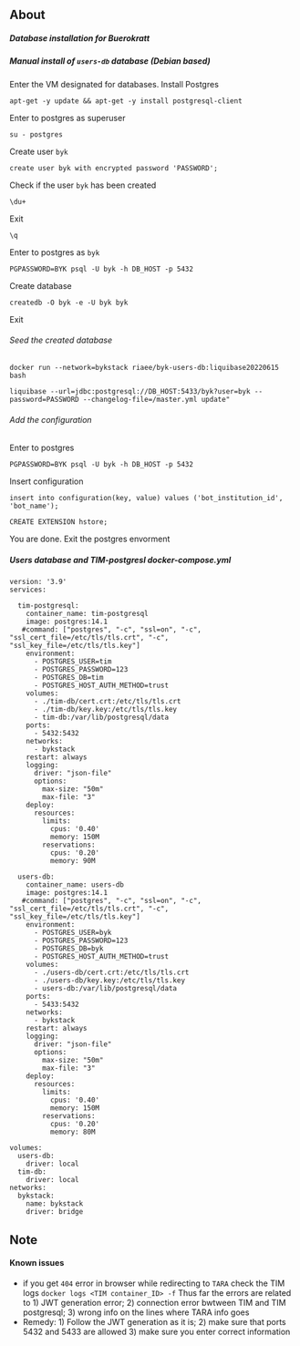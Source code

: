 ## About
##### Database installation for Buerokratt

##### Manual install of `users-db` database (Debian based)

Enter the VM designated for databases.
Install Postgres
```
apt-get -y update && apt-get -y install postgresql-client
```
Enter to postgres as superuser
```
su - postgres
```
Create user `byk`
```
create user byk with encrypted password 'PASSWORD';
```
Check if the user `byk` has been created
```
\du+
```
Exit
```
\q
```
Enter to postgres as `byk`
```
PGPASSWORD=BYK psql -U byk -h DB_HOST -p 5432
```
Create database
```
createdb -O byk -e -U byk byk
```
Exit

###### Seed the created database
```
docker run --network=bykstack riaee/byk-users-db:liquibase20220615 bash
```
```
liquibase --url=jdbc:postgresql://DB_HOST:5433/byk?user=byk --password=PASSWORD --changelog-file=/master.yml update"
```
###### Add the configuration
Enter to postgres
```
PGPASSWORD=BYK psql -U byk -h DB_HOST -p 5432
```
Insert configuration
```
insert into configuration(key, value) values ('bot_institution_id', 'bot_name');
```
```
CREATE EXTENSION hstore;
```
You are done. Exit the postgres envorment


##### Users database and TIM-postgresl docker-compose.yml

```
version: '3.9'
services:

  tim-postgresql:
    container_name: tim-postgresql
    image: postgres:14.1
   #command: ["postgres", "-c", "ssl=on", "-c", "ssl_cert_file=/etc/tls/tls.crt", "-c", "ssl_key_file=/etc/tls/tls.key"]
    environment:
      - POSTGRES_USER=tim
      - POSTGRES_PASSWORD=123
      - POSTGRES_DB=tim
      - POSTGRES_HOST_AUTH_METHOD=trust
    volumes:
      - ./tim-db/cert.crt:/etc/tls/tls.crt
      - ./tim-db/key.key:/etc/tls/tls.key
      - tim-db:/var/lib/postgresql/data
    ports:
      - 5432:5432
    networks:
      - bykstack
    restart: always
    logging:
      driver: "json-file"
      options:
        max-size: "50m"
        max-file: "3"
    deploy:
      resources:
        limits:
          cpus: '0.40'
          memory: 150M
        reservations:
          cpus: '0.20'
          memory: 90M

  users-db:
    container_name: users-db
    image: postgres:14.1
   #command: ["postgres", "-c", "ssl=on", "-c", "ssl_cert_file=/etc/tls/tls.crt", "-c", "ssl_key_file=/etc/tls/tls.key"]
    environment:
      - POSTGRES_USER=byk
      - POSTGRES_PASSWORD=123
      - POSTGRES_DB=byk
      - POSTGRES_HOST_AUTH_METHOD=trust
    volumes:
      - ./users-db/cert.crt:/etc/tls/tls.crt
      - ./users-db/key.key:/etc/tls/tls.key
      - users-db:/var/lib/postgresql/data
    ports:
      - 5433:5432
    networks:
      - bykstack
    restart: always
    logging:
      driver: "json-file"
      options:
        max-size: "50m"
        max-file: "3"
    deploy:
      resources:
        limits:
          cpus: '0.40'
          memory: 150M
        reservations:
          cpus: '0.20'
          memory: 80M

volumes:
  users-db:
    driver: local
  tim-db:
    driver: local
networks:
  bykstack:
    name: bykstack
    driver: bridge
```

## Note
#### Known issues
- if you get `404` error in browser while redirecting to `TARA` check the TIM logs `docker logs <TIM container_ID> -f`
Thus far the errors are related to 1) JWT generation error; 2) connection error bwtween TIM and TIM postgresql; 3) wrong info on the lines where TARA info goes
- Remedy: 1) Follow the JWT generation as it is; 2) make sure that ports 5432 and 5433 are allowed 3) make sure you enter correct information

